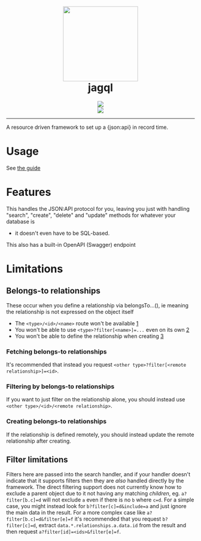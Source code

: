 <h1 align="center">
<img src="https://github.com/jagql/framework/raw/master/resources/images/jagql.svg?sanitize=true" width=200>
<br>
jagql
</h1>

<p align="center">
  <a href="https://jagql.github.io">
    <img src="https://img.shields.io/badge/USAGE-GUIDE-5599dd.svg?longCache=true&style=for-the-badge">
  </a>
  <br>
  <a href="https://jagql.github.io/framework/">
    <img src="https://img.shields.io/badge/DOCS-API_REFERENCE-6699ff.svg?longCache=true&style=for-the-badge">
  </a>
</p>

- - - - - -


A resource driven framework to set up a {json:api} in record time.

# Usage

See [the guide](./doc/GUIDE.md)

# Features

This handles the JSON:API protocol for you, leaving you just with handling
"search", "create", "delete" and "update" methods for whatever your database is
- it doesn't even have to be SQL-based.

This also has a built-in OpenAPI (Swagger) endpoint

# Limitations

## Belongs-to relationships

These occur when you define a relationship via belongsTo...(), ie meaning the
relationship is not expressed on the object itself

* The `<type>/<id>/<name>` route won't be available [1](#fetching-belongs-to-relationships)
* You won't be able to use `<type>?filter[<name>]=...` even on its own [2](#filtering-by-belongs-to-relationships)
* You won't be able to define the relationship when creating [3](#creating-belongs-to-relationships)

### Fetching belongs-to relationships

It's recommended that instead you request `<other type>?filter[<remote relationship>]=<id>`.

### Filtering by belongs-to relationships

If you want to just filter on the relationship alone, you should instead use
`<other type>/<id>/<remote relationship>`.

### Creating belongs-to relationships

If the relationship is defined remotely, you should instead update the remote
relationship after creating.

## Filter limitations

Filters here are passed into the search handler, and if your handler doesn't
indicate that it supports filters then they are _also_ handled directly by the
framework. The direct filtering support does not currently know how to exclude a
parent object due to it not having any matching _children_, eg. `a?filter[b.c]=d`
will not exclude `a` even if there is no `b` where `c=d`. For a simple case, you
might instead look for `b?filter[c]=d&include=a` and just ignore the main data
in the result. For a more complex case like `a?filter[b.c]=d&filter[e]=f` it's
recommended that you request `b?filter[c]=d`, extract
`data.*.relationships.a.data.id` from the result and then request
`a?filter[id]=<ids>&filter[e]=f`.